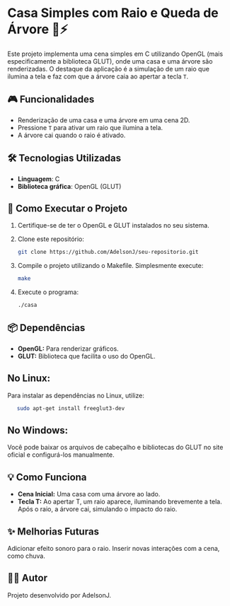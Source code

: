# Casa Simples com Raio e Queda de Árvore 🌳⚡

Este projeto implementa uma cena simples em C utilizando OpenGL (mais especificamente a biblioteca GLUT), onde uma casa e uma árvore são renderizadas. O destaque da aplicação é a simulação de um raio que ilumina a tela e faz com que a árvore caia ao apertar a tecla `T`.

## 🎮 Funcionalidades

- Renderização de uma casa e uma árvore em uma cena 2D.
- Pressione `T` para ativar um raio que ilumina a tela.
- A árvore cai quando o raio é ativado.

## 🛠️ Tecnologias Utilizadas

- **Linguagem**: C
- **Biblioteca gráfica**: OpenGL (GLUT)

## 🚀 Como Executar o Projeto

1. Certifique-se de ter o OpenGL e GLUT instalados no seu sistema.

2. Clone este repositório:
   ```bash
   git clone https://github.com/AdelsonJ/seu-repositorio.git
   
3. Compile o projeto utilizando o Makefile. Simplesmente execute:
   ```bash
   make

4. Execute o programa:
   ```bash
   ./casa

## 📦 Dependências
- **OpenGL:** Para renderizar gráficos.
- **GLUT:** Biblioteca que facilita o uso do OpenGL.

## No Linux:
Para instalar as dependências no Linux, utilize:
   ```bash
      sudo apt-get install freeglut3-dev
   ```

## No Windows:
Você pode baixar os arquivos de cabeçalho e bibliotecas do GLUT no site oficial e configurá-los manualmente.

## 💡 Como Funciona
- **Cena Inicial:** Uma casa com uma árvore ao lado.
- **Tecla T:** Ao apertar T, um raio aparece, iluminando brevemente a tela. Após o raio, a árvore cai, simulando o impacto do raio.

## ✨ Melhorias Futuras
Adicionar efeito sonoro para o raio.
Inserir novas interações com a cena, como chuva.

## 🧑‍💻 Autor
Projeto desenvolvido por AdelsonJ.
